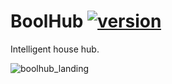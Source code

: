 # BoolHub [![version](https://img.shields.io/badge/version-0.9.0-blue.svg)](https://semver.org)
Intelligent house hub.

![boolhub_landing](https://github.com/m-godlewski/boolhub/assets/26858783/3f965940-8d22-4e7b-8d2b-78b0c1023f5e)
